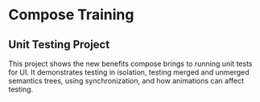 # Compose Training
 
## Unit Testing Project

This project shows the new benefits compose brings to running unit tests for UI. 
It demonstrates testing in isolation, testing merged and unmerged semantics trees, using synchronization, and how animations can affect testing. 